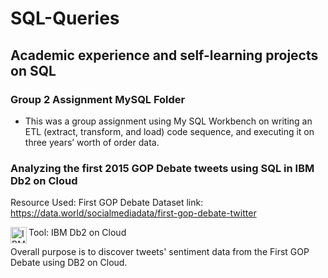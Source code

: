 # SQL-Queries

## Academic experience and self-learning projects on SQL

### Group 2 Assignment MySQL Folder
  - This was a group assignment using My SQL Workbench on writing an ETL (extract, transform, and load) code sequence, and executing it on three years’ worth of order data. 


### Analyzing the first 2015 GOP Debate tweets using SQL in IBM Db2 on Cloud

Resource Used: First GOP Debate Dataset link: https://data.world/socialmediadata/first-gop-debate-twitter

Tool: IBM Db2 on Cloud <img align="left" alt="IBM Db2 on Cloud" width="26px" src="https://pbs.twimg.com/media/CNLg3NoUEAA03e8?format=png&name=360x360" />


 Overall purpose is to discover tweets' sentiment data from the First GOP Debate using DB2 on Cloud.
